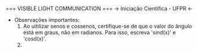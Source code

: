 === VISIBLE LIGHT COMMUNICATION ===
-> Iniciação Científica - UFPR <-

- Observações importantes:
    1. Ao uitilizar senos e cossenos, certifique-se de que o valor do ângulo está em graus, não em radianos. Para isso, escreva 'sind(x)' e 'cosd(x)'.
    2. 
